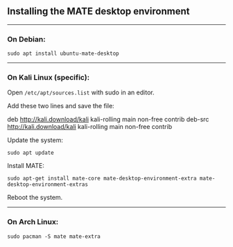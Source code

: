## Installing the MATE desktop environment

---
### On Debian:

	sudo apt install ubuntu-mate-desktop

---
### On Kali Linux (specific): 

Open ```/etc/apt/sources.list``` with sudo in an editor.

Add these two lines and save the file:

deb http://kali.download/kali kali-rolling main non-free contrib
deb-src http://kali.download/kali kali-rolling main non-free contrib

Update the system:

	sudo apt update
	
Install MATE:

	sudo apt-get install mate-core mate-desktop-environment-extra mate-desktop-environment-extras
	
Reboot the system.

---
### On Arch Linux:

    sudo pacman -S mate mate-extra
